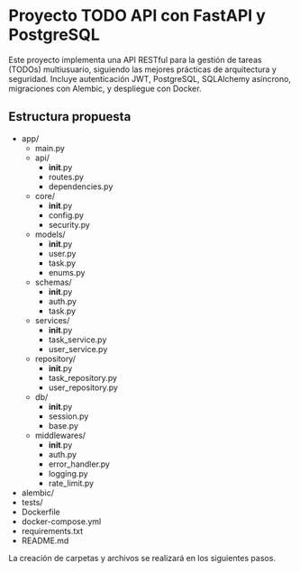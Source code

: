 # Proyecto TODO API con FastAPI y PostgreSQL

Este proyecto implementa una API RESTful para la gestión de tareas (TODOs) multiusuario, siguiendo las mejores prácticas de arquitectura y seguridad. Incluye autenticación JWT, PostgreSQL, SQLAlchemy asíncrono, migraciones con Alembic, y despliegue con Docker.

## Estructura propuesta

- app/
  - main.py
  - api/
    - __init__.py
    - routes.py
    - dependencies.py
  - core/
    - __init__.py
    - config.py
    - security.py
  - models/
    - __init__.py
    - user.py
    - task.py
    - enums.py
  - schemas/
    - __init__.py
    - auth.py
    - task.py
  - services/
    - __init__.py
    - task_service.py
    - user_service.py
  - repository/
    - __init__.py
    - task_repository.py
    - user_repository.py
  - db/
    - __init__.py
    - session.py
    - base.py
  - middlewares/
    - __init__.py
    - auth.py
    - error_handler.py
    - logging.py
    - rate_limit.py
- alembic/
- tests/
- Dockerfile
- docker-compose.yml
- requirements.txt
- README.md

La creación de carpetas y archivos se realizará en los siguientes pasos.
